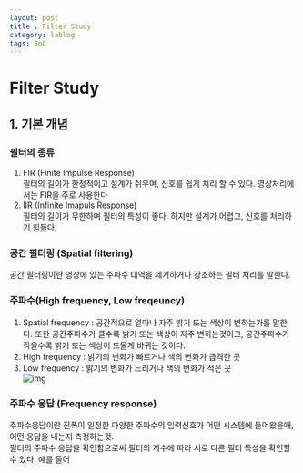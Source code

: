 ```yaml
---
layout: post
title : Filter Study
category: lablog
tags: SoC
---
```

# Filter Study
## 1. 기본 개념
### 필터의 종류
   1. FIR (Finite Impulse Response)<br/>
   필터의 길이가 한정적이고 설계가 쉬우며, 신호를 쉽게 처리 할 수 있다. 영상처리에서는 FIR을 주로 사용한다<br/>
   2. IIR (Infinite Imapuls Response)<br/>
   필터의 길이가 무한하며 필터의 특성이 좋다. 하지만 설계가 어렵고, 신호를 처리하기 힘들다.<br/>
      
### 공간 필터링 (Spatial filtering)
   공간 필터링이란 영상에 있는 주파수 대역을 제거하거나 강조하는 필터 처리를 말한다.<br/>
   
### 주파수(High frequency, Low freqeuncy)
   1. Spatial frequency : 공간적으로 얼마나 자주 밝기 또는 색상이 변하는가를 말한다. 또한 공간주파수가 클수록 밝기 또는 색상이 자주 변하는것이고, 공간주파수가 작을수록 밝기 또는 색상이 드물게 바뀌는 것이다.<br/>
   2. High frequency : 밝기의 변화가 빠르거나 색의 변화가 급격한 곳<br/>
   3. Low frequency : 밝기의 변화가 느리거나 색의 변화가 적은 곳<br/>
   ![img](https://github.com/Jongpil0911/Jongpil0911.github.io/assets/141693086/b25cf535-9e79-4c99-9062-324b6cee2958)

### 주파수 응답 (Frequency response)
   주파수응답이란 진폭이 일정한 다양한 주파수의 입력신호가 어떤 시스템에 들어왔을때, 어떤 응답을 내는지 측정하는것.<br/>
   필터의 주파수 응답을 확인함으로써 필터의 계수에 따라 서로 다른 필터 특성을 확인할 수 있다. 예를 들어 
